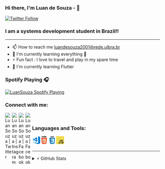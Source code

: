 ### Hi there, I'm Luan de Souza - 👋

[![Twitter Follow](https://img.shields.io/twitter/follow/LuanSouza?color=1DA1F2&logo=twitter&style=for-the-badge)](https://twitter.com/intent/follow?original_referer=https%3A%2F%2Fgithub.com%2FLuanSouza&screen_name=LuanzinhooXXT)

### I am a systems development student in Brazil!!

---

- 📫 How to reach me luandesouza2001@rede.ulbra.br
- 🌱 I'm currently learning everything 🤣
- ⚡ Fun fact : I love to travel and play in my spare time 
- 🔭 I'm currently learning Flutter

### Spotify Playing 🎧

[<img src="https://now-playing-codestackr.vercel.app/api/spotify-playing" alt="LuanSouza Spotify Playing" width="350" />](https://open.spotify.com/artist/53XhwfbYqKCa1cC15pYq2q)

### Connect with me:

[<img align="left" alt="LuanSouza | Twitter" width="22px" src="https://cdn.jsdelivr.net/npm/simple-icons@v3/icons/twitter.svg" />][twitter]
[<img align="left" alt="LuanSouza | Instagram" width="22px" src="https://cdn.jsdelivr.net/npm/simple-icons@v3/icons/instagram.svg" />][instagram]
[<img align="left" alt="LuanSouza | Facebook" width="22px" src="https://cdn.jsdelivr.net/npm/simple-icons@v3/icons/facebook.svg" />][facebook]
[<img align="left" alt="LuanSouza | Facebook" width="22px" src="https://cdn.jsdelivr.net/npm/simple-icons@v3/icons/linkedin.svg" />][linkedin]

<br />

### Languages and Tools:

[<img align="left" alt="Visual Studio Code" width="26px" src="https://raw.githubusercontent.com/github/explore/80688e429a7d4ef2fca1e82350fe8e3517d3494d/topics/visual-studio-code/visual-studio-code.png" />][webdevplaylist]
[<img align="left" alt="HTML5" width="26px" src="https://raw.githubusercontent.com/github/explore/80688e429a7d4ef2fca1e82350fe8e3517d3494d/topics/html/html.png" />][webdevplaylist]
[<img align="left" alt="CSS3" width="26px" src="https://raw.githubusercontent.com/github/explore/80688e429a7d4ef2fca1e82350fe8e3517d3494d/topics/css/css.png" />][cssplaylist]
[<img align="left" alt="JavaScript" width="26px" src="https://raw.githubusercontent.com/github/explore/80688e429a7d4ef2fca1e82350fe8e3517d3494d/topics/javascript/javascript.png" />][jsplaylist]

<br />
<br />

---

<details>
  <summary>⚡ GitHub Stats</summary>

  <img align="left" alt="codeSTACKr's GitHub Stats" src="https://github-readme-stats.codestackr.vercel.app/api?username=LuanSouzaProg&show_icons=true&hide_border=true" />

</details>



[twitter]: https://twitter.com/LuanzinhooXXT
[facebook]: https://www.facebook.com/luande.souza.315
[instagram]: https://www.instagram.com/luan.souzatk/
[linkedin]: https://www.linkedin.com/in/luan-de-souza-98871420b/
[webdevplaylist]: https://www.youtube.com/playlist?list=PLkwxH9e_vrAJ0WbEsFA9W3I1W-g_BTsbt
[jsplaylist]: https://www.youtube.com/playlist?list=PLkwxH9e_vrALRJKu7wfXby3MKeflhTu6B
[cssplaylist]: https://www.youtube.com/playlist?list=PLkwxH9e_vrALSdvZuEh6gqQdmDoDIoqz4
[reactplaylist]: https://www.youtube.com/playlist?list=PLkwxH9e_vrAK4TdffpxKY3QGyHCpxFcQ0
